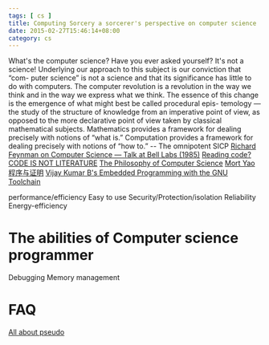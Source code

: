 ```yaml
---
tags: [ cs ] 
title: Computing Sorcery a sorcerer's perspective on computer science
date: 2015-02-27T15:46:14+08:00 
category: cs
---
```


[0]: https://www.youtube.com/watch?v=lL4wg6ZAFIM
[1]: https://github.com/shadowsocks/shadowsocks/tree/master
[2]: http://www.gigamonkeys.com/code-reading/
[3]: https://plato.stanford.edu/entries/computer-science/

What's the computer science? Have you ever asked yourself? It's not a science! 
Underlying our approach to this subject is our conviction that “com-
puter science” is not a science and that its significance has little to do
with computers. The computer revolution is a revolution in the way we
think and in the way we express what we think. The essence of this
change is the emergence of what might best be called procedural epis-
temology —the study of the structure of knowledge from an imperative
point of view, as opposed to the more declarative point of view taken
by classical mathematical subjects. Mathematics provides a framework
for dealing precisely with notions of “what is.” Computation provides a
framework for dealing precisely with notions of “how to.”  -- The omnipotent SICP
[Richard Feynman on Computer Science — Talk at Bell Labs (1985)][0]
[Reading code? CODE IS NOT LITERATURE][2]
[The Philosophy of Computer Science][3]
[Mort Yao 程序与证明](http://www.tuicool.com/articles/YRZvem)
[Vijay Kumar B's Embedded Programming with the GNU Toolchain](http://www.bravegnu.org/gnu-eprog/)

performance/efficiency
Easy to use
Security/Protection/isolation
Reliability
Energy-efficiency

# The abilities of Computer science programmer
Debugging
Memory management

# FAQ
[All about pseudo](https://www.ibm.com/developerworks/library/os-aapseudo1/os-aapseudo1-pdf.pdf)

